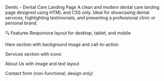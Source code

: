  Dentic - Dental Care Landing Page
A clean and modern dental care landing page designed using HTML and CSS only. Ideal for showcasing dental services, highlighting testimonials, and presenting a professional clinic or personal brand.

🔍 Features
Responsive layout for desktop, tablet, and mobile

Hero section with background image and call-to-action

Services section with icons

About Us with image and text layout

Contact form (non-functional, design only)
